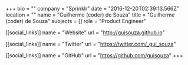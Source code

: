 +++
bio = ""
company = "Sprinklr"
date = "2016-12-20T02:39:13.566Z"
location = ""
name = "Guilherme (coder) de Souza"
title = "Guilherme (coder) de Souza"
subjects = []
role = "Product Engineer"

[[social_links]]
  name = "Website"
  url = "http://guisouza.github.io"

[[social_links]]
  name = "Twitter"
  url = "https://twitter.com/_gui_souza"

[[social_links]]
  name = "GitHub"
  url = "https://github.com/guisouza"
+++
